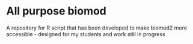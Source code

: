 # All purpose biomod
 A repository for R script that has been developed to make biomod2 more accessible - designed for my students and work still in progress
